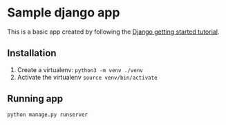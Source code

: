 # Sample django app

This is a basic app created by following the [Django getting started tutorial](https://docs.djangoproject.com/en/4.0/intro/tutorial03/).

## Installation

1. Create a virtualenv: `python3 -m venv ./venv`
1. Activate the virtualenv `source venv/bin/activate`

## Running app

`python manage.py runserver`
